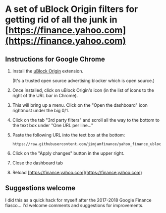 # A set of uBlock Origin filters for getting rid of all the junk in [https://finance.yahoo.com](https://finance.yahoo.com)

## Instructions for Google Chrome

1. Install the [uBlock Origin](https://chrome.google.com/webstore/detail/ublock-origin/cjpalhdlnbpafiamejdnhcphjbkeiagm) extension.

   (It's a trusted open source advertising blocker which is open source.)

2. Once installed, click on uBlock Origin's icon (in the list of icons to the right of the URL bar in Chrome).

3. This will bring up a menu. Click on the "Open the dashboard" icon rightmost under the big 0/1.

4. Click on the tab "3rd party filters" and scroll all the way to the bottom to the text box under "One URL per line..."

5. Paste the following URL into the text box at the bottom: 
   ```
   https://raw.githubusercontent.com/jimjamfinance/yahoo_finance_ublock_origin_filters/master/yahoo_finance.txt
   ```

6. Click on the "Apply changes" button in the upper right.

7. Close the dashboard tab

8. Reload [https://finance.yahoo.com](https://finance.yahoo.com)

## Suggestions welcome

I did this as a quick hack for myself after the 2017-2018 Google Finance fiasco... I'd welcome comments and suggestions for improvements.
